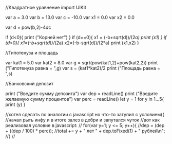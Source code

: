 //Квадратное уравнение
 import UIKit

 var a = 3.0
 var b = 13.0
 var c = -10.0
 var x1 = 0.0
 var x2 = 0.0

 var d = pow(b,2)-4*a*c

 if (d<0){
     print ("Корней нет")
 }
 if (d==0){
     x1 = (-b+sqrt(d))/(2*a)
     print (x1)
 }
 if (d>0){
     x1=(-b+sqrt(d))/(2*a)
     x2=(-b-sqrt(d))/(2*a)
     print (x1,x2)
 }


 //Гипотенуза и площадь

 var kat1 = 5.0
 var kat2 = 8.0
 var g = sqrt(pow(kat1,2)+pow(kat2,2))
 print ("Гипотенуза равна = ",g)
 var s = (kat1*kat2)/2
 print ("Площадь равна = ",s)


 //Банковский депозит

 print ("Введите сумму депозита")
 var dep = readLine()
 print ("Введите желаемую сумму процентов")
 var perc = readLine()
 let y = 1
 for y in 1...5{
     print (y)
 }

 //хотел сделать по аналогии с javascript но что-то затупил с условием((
 //начал рыть инфу и в итоге залез в дебри и запутался чуток
 //вот как реализовал условие в javascript:
 // for(var y=1; y <= 5; y++){
 //dep = (dep + ((dep / 100) * perc));
 //total += y + " лет " + dep.toFixed(1) + " рублей\n";
 //}
 //
